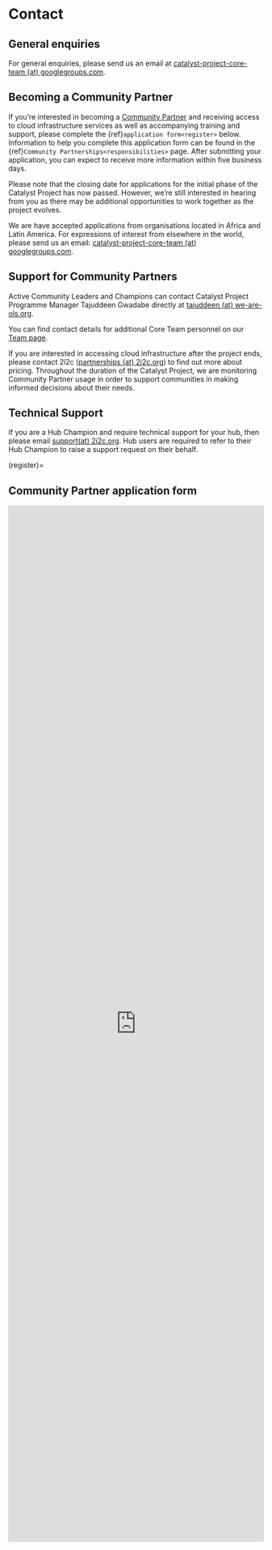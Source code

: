 # Contact

## General enquiries

For general enquiries, please send us an email at [catalyst-project-core-team (at) googlegroups.com](mailto:catalyst-project-core-team@googlegroups.com).

## Becoming a Community Partner

If you’re interested in becoming a [Community Partner](community-partnership.md) and receiving access to cloud infrastructure services as well as accompanying training and support, please complete the {ref}`application form<register>` below. Information to help you complete this application form can be found in the {ref}`Community Partnerships<responsibilities>` page. After submitting your application, you can expect to receive more information within five business days. 

Please note that the closing date for applications for the initial phase of the Catalyst Project has now passed. However, we’re still interested in hearing from you as there may be additional opportunities to work together as the project evolves.

We are have accepted applications from organisations located in Africa and Latin  America. For expressions of interest from elsewhere in the world, please send us an email: [catalyst-project-core-team (at) googlegroups.com](mailto:catalyst-project-core-team@googlegroups.com).

## Support for Community Partners

Active Community Leaders and Champions can contact Catalyst Project Programme Manager Tajuddeen Gwadabe directly at [tajuddeen (at) we-are-ols.org](mailto:tajuddeen@we-are-ols.org).

You can find contact details for additional Core Team personnel on our [Team page](team.md).

If you are interested in accessing cloud infrastructure after the project ends, please contact 2i2c ([partnerships (at) 2i2c.org](mailto:partnerships@2i2c.org)) to find out more about pricing. Throughout the duration of the Catalyst Project, we are monitoring Community Partner usage in order to support communities in making informed decisions about their needs.

## Technical Support

If you are a Hub Champion and require technical support for your hub, then please email [support(at) 2i2c.org](mailto:support@2i2c.org). Hub users are required to refer to their Hub Champion to raise a support request on their behalf.

(register)=
## Community Partner application form

<iframe class="airtable-embed" src="https://airtable.com/embed/appUAGdjB57UjvkhC/pagkqUKckqQ9lahsZ/form" frameborder="0" onmousewheel="" width="100%" height="2048" style="background: transparent; border: 1px solid #ccc;"></iframe>

